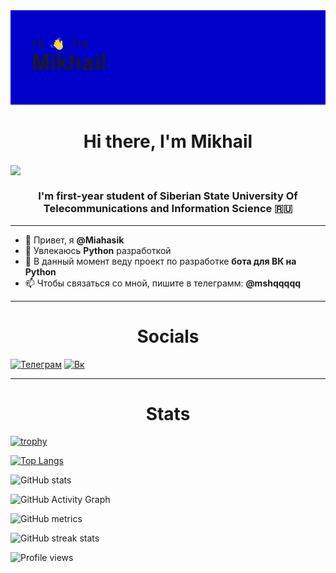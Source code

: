 <img src="header.png" alt="альтернативный текст">

<h1 align="center">Hi there, I'm Mikhail</h1>
<img align="center" src="https://github.com/blackcater/blackcater/raw/main/images/Hi.gif" height="32"/></h1>
<h3 align="center">I'm first-year student of Siberian State University Of Telecommunications and Information Science 🇷🇺</h3>

____

- 👋 Привет, я **@Miahasik**
- 👀 Увлекаюсь **Python** разработкой
- 🌱 В данный момент веду проект по разработке **бота для ВК на Python**
- 📫 Чтобы связаться со мной, пишите в телеграмм: **@mshqqqqq**


____

<h1 align="center">Socials</h3>

[<img src='https://upload.wikimedia.org/wikipedia/commons/thumb/8/83/Telegram_2019_Logo.svg/512px-Telegram_2019_Logo.svg.png' alt='Телеграм' height='40'>](https://t.me/maziash)
[<img src='https://upload.wikimedia.org/wikipedia/commons/2/21/VK.com-logo.svg' alt='Вк' height='40'>](https://vk.com/xokaga)  


____

<h1 align="center">Stats</h3>


[![trophy](https://github-profile-trophy.vercel.app/?username=miahasik)](https://github.com/ryo-ma/github-profile-trophy)

[![Top Langs](https://github-readme-stats.vercel.app/api/top-langs/?username=miahasik)](https://github.com/anuraghazra/github-readme-stats)

![GitHub stats](https://github-readme-stats.vercel.app/api?username=miahasik&show_icons=true)  

![GitHub Activity Graph](https://activity-graph.herokuapp.com/graph?username=miahasik)  

![GitHub metrics](https://metrics.lecoq.io/miahasik)  

![GitHub streak stats](https://github-readme-streak-stats.herokuapp.com/?user=miahasik)  

![Profile views](https://gpvc.arturio.dev/miahasik)  
